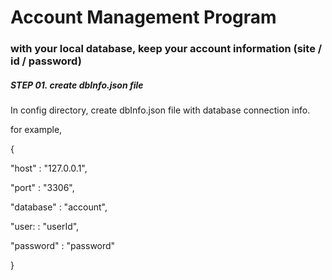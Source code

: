 # Account Management Program
### with your local database, keep your account information (site / id / password)
##### STEP 01. create dbInfo.json file
In config directory, create dbInfo.json file with database connection info.

for example,

{

  "host" : "127.0.0.1",

  "port" : "3306",
  
  "database" : "account",
  
  "user: : "userId",
  
  "password" : "password"
  
}
